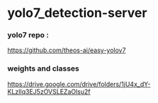 # yolo7_detection-server
### yolo7 repo :
https://github.com/theos-ai/easy-yolov7
### weights and classes 
https://drive.google.com/drive/folders/1jU4x_dY-KLzIlq3EJ5zOVSLEZaOlsu2f

